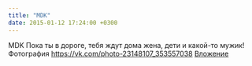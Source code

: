 ```yaml
---
title: "MDK"
date: 2015-01-12 17:24:00 +0300
---
```


MDK
Пока ты в дороге, тебя ждут дома жена, дети и какой-то мужик!
Фотография
<a class="vk-attach" href="https://vk.com/photo-23148107_353557038">https://vk.com/photo-23148107_353557038</a>
<a class="vk-attach" href="https://vk.com/photo-23148107_353557038">Вложение</a>
